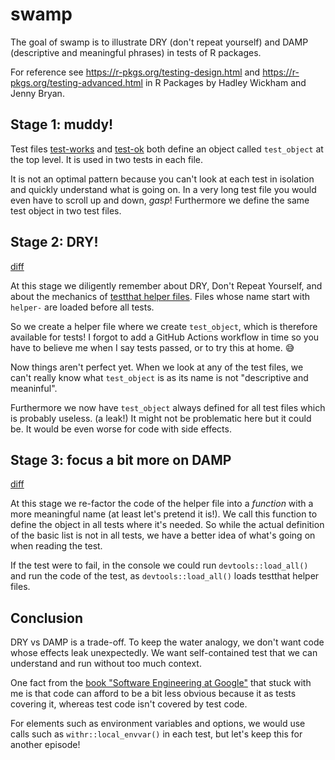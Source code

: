 # swamp

<!-- badges: start -->
<!-- badges: end -->

The goal of swamp is to illustrate DRY (don't repeat yourself) and DAMP (descriptive and meaningful phrases) in tests of R packages.

For reference see https://r-pkgs.org/testing-design.html and https://r-pkgs.org/testing-advanced.html in R Packages by Hadley Wickham and Jenny Bryan.

## Stage 1: muddy!

Test files [test-works](https://github.com/maelle/swamp/blob/c67cc053cafb2cc5f5125cbc745b2f392a84e3df/tests/testthat/test-works.R) and [test-ok](https://github.com/maelle/swamp/blob/c67cc053cafb2cc5f5125cbc745b2f392a84e3df/tests/testthat/test-ok.R) both define an object called `test_object` at the top level. 
It is used in two tests in each file.

It is not an optimal pattern because you can't look at each test in isolation and quickly understand what is going on.
In a very long test file you would even have to scroll up and down, _gasp_!
Furthermore we define the same test object in two test files.

## Stage 2: DRY!

[diff](https://github.com/maelle/swamp/commit/381f244f56f1837207f2150a7e76c70bd59c0422)

At this stage we diligently remember about DRY, Don't Repeat Yourself, and about the mechanics of [testthat helper files](https://blog.r-hub.io/2020/11/18/testthat-utility-belt/).
Files whose name start with `helper-` are loaded before all tests.

So we create a helper file where we create `test_object`, which is therefore available for tests!
I forgot to add a GitHub Actions workflow in time so you have to believe me when I say tests passed, or to try this at home. :sweat_smile:

Now things aren't perfect yet. 
When we look at any of the test files, we can't really know what `test_object` is as its name is not "descriptive and meaninful".

Furthermore we now have `test_object` always defined for all test files which is probably useless. (a leak!)
It might not be problematic here but it could be.
It would be even worse for code with side effects.

## Stage 3: focus a bit more on DAMP

[diff](https://github.com/maelle/swamp/commit/9cc08937e1cabf112955004212e1d0bccf2ccda4)

At this stage we re-factor the code of the helper file into a _function_ with a more meaningful name (at least let's pretend it is!).
We call this function to define the object in all tests where it's needed.
So while the actual definition of the basic list is not in all tests, we have a better idea of what's going on when reading the test.

If the test were to fail, in the console we could run `devtools::load_all()` and run the code of the test, as `devtools::load_all()` loads testthat helper files.

## Conclusion

DRY vs DAMP is a trade-off.
To keep the water analogy, we don't want code whose effects leak unexpectedly.
We want self-contained test that we can understand and run without too much context.

One fact from the [book "Software Engineering at Google"](https://www.goodreads.com/book/show/48816586-software-engineering-at-google) that stuck with me is that code can afford to be a bit less obvious because it as tests covering it, whereas test code isn't covered by test code.

For elements such as environment variables and options, we would use calls such as `withr::local_envvar()` in each test, but let's keep this for another episode!
